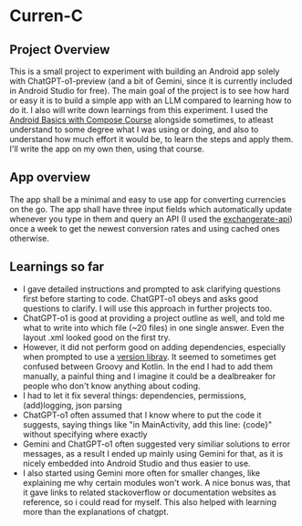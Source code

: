 # Curren-C
## Project Overview
This is a small project to experiment with building an Android app solely with ChatGPT-o1-preview (and a bit of Gemini, since it is currently included in Android Studio for free).
The main goal of the project is to see how hard or easy it is to build a simple app with an LLM compared to learning how to do it. I also will write down learnings from this experiment.
I used the [Android Basics with Compose Course](https://developer.android.com/courses/android-basics-compose/course) alongside sometimes, to atleast understand to some degree what I was using or doing, and also to understand how much effort it would be, to learn the steps and apply them. I'll write the app on my own then, using that course.

## App overview
The app shall be a minimal and easy to use app for converting currencies on the go. 
The app shall have three input fields which automatically update whenever you type in them and query an API (I used the [exchangerate-api](https://www.exchangerate-api.com/docs/java-currency-api)) once a week to get the newest conversion rates and using cached ones otherwise.

## Learnings so far
- I gave detailed instructions and prompted to ask clarifying questions first before starting to code. ChatGPT-o1 obeys and asks good questions to clarify. I will use this approach in further projects too.
- ChatGPT-o1 is good at providing a project outline as well, and told me what to write into which file (~20 files) in one single answer. Even the layout .xml looked good on the first try.
- However, it did not perform good on adding dependencies, especially when prompted to use a [version libray](https://developer.android.com/build/dependencies#add-dependency). It seemed to sometimes get confused between Groovy and Kotlin. In the end I had to add them manually, a painful thing and I imagine it could be a dealbreaker for people who don't know anything about coding.
- I had to let it fix several things: dependencies, permissions, (add)logging, json parsing
- ChatGPT-o1 often assumed that I know where to put the code it suggests, saying things like "in MainActivity, add this line: {code}" without specifying where exactly
- Gemini and ChatGPT-o1 often suggested very similiar solutions to error messages, as a result I ended up mainly using Gemini for that, as it is nicely embedded into Android Studio and thus easier to use.
- I also started using Gemini more often for smaller changes, like explaining me why certain modules won't work. A nice bonus was, that it gave links to related stackoverflow or documentation websites as reference, so i could read for myself. This also helped with learning more than the explanations of chatgpt. 
